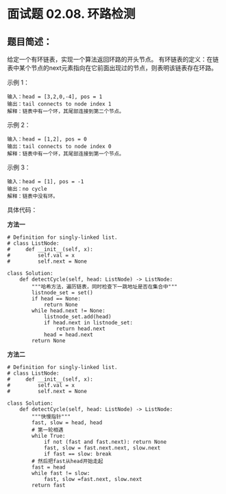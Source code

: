 # 面试题 02.08. 环路检测
## 题目简述：
给定一个有环链表，实现一个算法返回环路的开头节点。
有环链表的定义：在链表中某个节点的next元素指向在它前面出现过的节点，则表明该链表存在环路。

示例 1：

	输入：head = [3,2,0,-4], pos = 1
	输出：tail connects to node index 1
	解释：链表中有一个环，其尾部连接到第二个节点。

示例 2：

	输入：head = [1,2], pos = 0
	输出：tail connects to node index 0
	解释：链表中有一个环，其尾部连接到第一个节点。

示例 3：

	输入：head = [1], pos = -1
	输出：no cycle
	解释：链表中没有环。

    
具体代码：

**方法一**

	# Definition for singly-linked list.
	# class ListNode:
	#     def __init__(self, x):
	#         self.val = x
	#         self.next = None
	
	class Solution:
	    def detectCycle(self, head: ListNode) -> ListNode:
	        """哈希方法，遍历链表，同时检查下一跳地址是否在集合中"""
	        listnode_set = set()
	        if head == None:
	            return None
	        while head.next != None:
	            listnode_set.add(head)
	            if head.next in listnode_set:
	                return head.next
	            head = head.next
	        return None


**方法二**

	# Definition for singly-linked list.
	# class ListNode:
	#     def __init__(self, x):
	#         self.val = x
	#         self.next = None
	
	class Solution:
	    def detectCycle(self, head: ListNode) -> ListNode:
	        """快慢指针"""
	        fast, slow = head, head
	        # 第一轮相遇
	        while True:
	            if not (fast and fast.next): return None
	            fast, slow = fast.next.next, slow.next
	            if fast == slow: break
	        # 然后把fast从head开始走起
	        fast = head
	        while fast != slow:
	            fast, slow =fast.next, slow.next
	        return fast